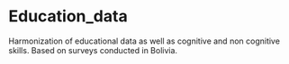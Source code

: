 # Education_data
Harmonization of educational data as well as cognitive and non cognitive skills. Based on surveys conducted in Bolivia. 

